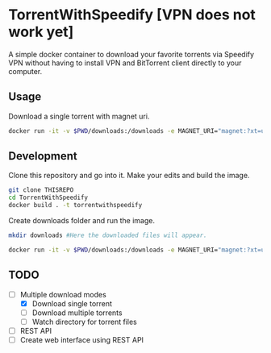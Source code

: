 # TorrentWithSpeedify [VPN does not work yet]

A simple docker container to download your favorite torrents via Speedify VPN without having to install VPN and BitTorrent client directly to your computer.

## Usage

Download a single torrent with magnet uri.

```bash
docker run -it -v $PWD/downloads:/downloads -e MAGNET_URI="magnet:?xt=urn:btih:544ea0bd1cdb80794ccf862a1270469ab5323f71&dn=Automate the Boring Stuff with Python - Practical Programming for Total Beginners - 1st Edition (2015) (Pdf, Epub & Mobi) Gooner" torrentwithspeedify
```

## Development

Clone this repository and go into it. Make your edits and build the image. 

```bash
git clone THISREPO
cd TorrentWithSpeedify
docker build . -t torrentwithspeedify
```

Create downloads folder and run the image.

```bash
mkdir downloads #Here the downloaded files will appear.

docker run -it -v $PWD/downloads:/downloads -e MAGNET_URI="magnet:?xt=urn:btih:544ea0bd1cdb80794ccf862a1270469ab5323f71&dn=Automate the Boring Stuff with Python - Practical Programming for Total Beginners - 1st Edition (2015) (Pdf, Epub & Mobi) Gooner" torrentwithspeedify
```

## TODO

- [ ] Multiple download modes
  - [x] Download single torrent
  - [ ] Download multiple torrents
  - [ ] Watch directory for torrent files
- [ ] REST API
- [ ] Create web interface using REST API
